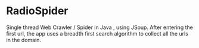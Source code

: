 # RadioSpider
Single thread Web Crawler / Spider in Java , using JSoup.
After entering the first url, the app uses a breadth first search algorithm to collect all the urls in the domain.
